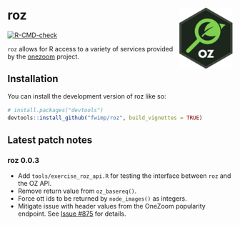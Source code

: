 
<!-- force push by editing this number: 47 -->
<!-- README.md is generated from README.Rmd. Please edit that file -->

# roz <img src="man/figures/logo.png" align="right" height="137" alt="" />

<!-- badges: start -->

[![R-CMD-check](https://github.com/fwimp/roz/actions/workflows/R-CMD-check.yaml/badge.svg)](https://github.com/fwimp/roz/actions/workflows/R-CMD-check.yaml)
<!-- badges: end -->

`roz` allows for R access to a variety of services provided by the
[onezoom](https://www.onezoom.org) project.

## Installation

You can install the development version of roz like so:

``` r
# install.packages("devtools")
devtools::install_github("fwimp/roz", build_vignettes = TRUE)
```

## Latest patch notes

<!-- These are auto-pulled from NEWS.md  -->

### roz 0.0.3

- Add `tools/exercise_roz_api.R` for testing the interface between `roz`
  and the OZ API.
- Remove return value from `oz_basereq()`.
- Force ott ids to be returned by `node_images()` as integers.
- Mitigate issue with header values from the OneZoom popularity
  endpoint. See [Issue
  \#875](https://github.com/OneZoom/OZtree/issues/875) for details.
